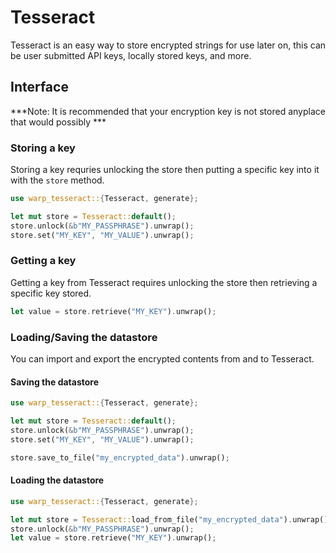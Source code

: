 # Tesseract

Tesseract is an easy way to store encrypted strings for use later on, this can be user submitted API keys, locally stored keys, and more.

## Interface

***Note: It is recommended that your encryption key is not stored anyplace that would possibly ***

### Storing a key

Storing a key requries unlocking the store then putting a specific key into it with the `store` method. 

```rust
use warp_tesseract::{Tesseract, generate};

let mut store = Tesseract::default();
store.unlock(&b"MY_PASSPHRASE").unwrap();
store.set("MY_KEY", "MY_VALUE").unwrap();
```

### Getting a key

Getting a key from Tesseract requires unlocking the store then retrieving a specific key stored. 
```rust
let value = store.retrieve("MY_KEY").unwrap();
```

### Loading/Saving the datastore

You can import and export the encrypted contents from and to Tesseract.

#### Saving the datastore
```rust
use warp_tesseract::{Tesseract, generate};

let mut store = Tesseract::default();
store.unlock(&b"MY_PASSPHRASE").unwrap();
store.set("MY_KEY", "MY_VALUE").unwrap();

store.save_to_file("my_encrypted_data").unwrap();
```

#### Loading the datastore
```rust
use warp_tesseract::{Tesseract, generate};

let mut store = Tesseract::load_from_file("my_encrypted_data").unwrap();
store.unlock(&b"MY_PASSPHRASE").unwrap();
let value = store.retrieve("MY_KEY").unwrap();
```